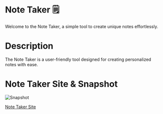 # Note Taker 🗒️

Welcome to the Note Taker, a simple tool to create unique notes effortlessly.

# Description

The Note Taker is a user-friendly tool designed for creating personalized notes with ease.

# Note Taker Site & Snapshot

![Snapshot](https://github.com/RRHunterH/Note-Taker/assets/102266063/f965005a-b875-49ec-990b-256547eb69b5)

[Note Taker Site](https://note-taker-ninc.onrender.com)